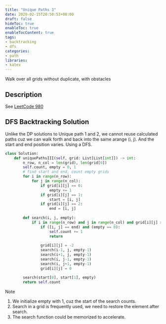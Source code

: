 ```yaml
---
title: "Unique Paths 3"
date: 2020-02-15T20:50:53+08:00
draft: false
hideToc: true
enableToc: true
enableTocContent: true
tags:
- backtracking
- dfs
categories:
- path
libraries:
- katex
---
```

Walk over all grids without duplicate, with obstacles

<!--more-->

## Description

See [LeetCode 980](https://leetcode.com/problems/unique-paths-iii/)

## DFS Backtracking Solution

Unlike the DP solutions to Unique path 1 and 2, we cannot reuse calculated paths cuz we can walk forth and back into the same arange (i, j). And the start and end position varies. Using a DFS.

```python
class Solution:
    def uniquePathsIII(self, grid: List[List[int]]) -> int:
        n_row, n_col = len(grid), len(grid[0])
        self.count, empty = 0, 1
        # find start and end, count empty grids
        for i in range(n_row):
            for j in range(n_col):
                if grid[i][j] == 0:
                    empty += 1
                if grid[i][j] == 1:
                    start = [i, j]
                if grid[i][j] == 2:
                    end = [i, j]
        
        def search(i, j, empty):
            if i in range(n_row) and j in range(n_col) and grid[i][j] >= 0:
                if ([i, j] == end) and (empty == 0):
                    self.count += 1
                    return
                
                grid[i][j] = -2
                search(i-1, j, empty-1)
                search(i+1, j, empty-1)
                search(i, j-1, empty-1)
                search(i, j+1, empty-1)
                grid[i][j] = 0
        
        search(start[0], start[1], empty)
        return self.count
```

Note
1. We initialize empty with 1, cuz the start of the search counts.
2. Search in a grid is frequently used, we need to restore the element after search.
3. The search function could be memorized to accelerate.